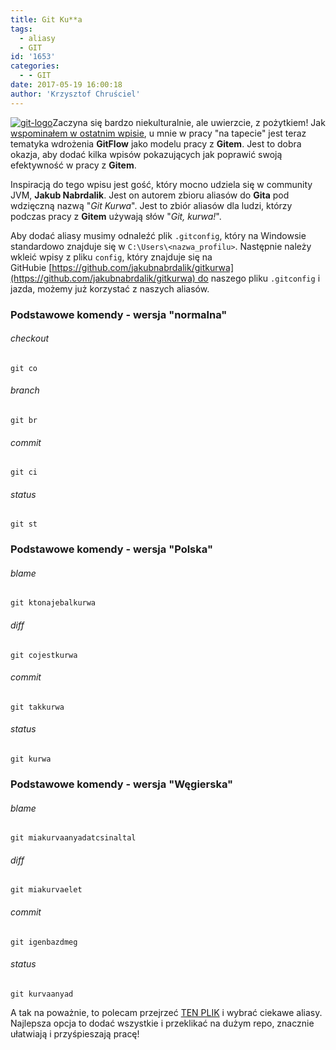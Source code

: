 ```yaml
---
title: Git Ku**a
tags:
  - aliasy
  - GIT
id: '1653'
categories:
  - - GIT
date: 2017-05-19 16:00:18
author: 'Krzysztof Chruściel'
---
```


[![git-logo](http://codecouple.pl/wp-content/uploads/2017/04/git-logo.png)](http://codecouple.pl/wp-content/uploads/2017/04/git-logo.png)Zaczyna się bardzo niekulturalnie, ale uwierzcie, z pożytkiem! Jak [wspominałem w ostatnim wpisie](http://codecouple.pl/2017/04/28/niekompletny-gitflow/), u mnie w pracy "na tapecie" jest teraz tematyka wdrożenia **GitFlow** jako modelu pracy z **Gitem**. Jest to dobra okazja, aby dodać kilka wpisów pokazujących jak poprawić swoją efektywność w pracy z **Gitem**.
<!-- more -->
Inspiracją do tego wpisu jest gość, który mocno udziela się w community JVM, **Jakub Nabrdalik**. Jest on autorem zbioru aliasów do **Gita** pod wdzięczną nazwą "_Git Kurwa_". Jest to zbiór aliasów dla ludzi, którzy podczas pracy z **Gitem** używają słów "_Git, kurwa!_".

Aby dodać aliasy musimy odnaleźć plik `.gitconfig`, który na Windowsie standardowo znajduje się w `C:\Users\<nazwa_profilu>`. Następnie należy wkleić wpisy z pliku `config`, który znajduje się na GitHubie [https://github.com/jakubnabrdalik/gitkurwa](https://github.com/jakubnabrdalik/gitkurwa) do naszego pliku `.gitconfig` i jazda, możemy już korzystać z naszych aliasów.

### Podstawowe komendy - wersja "normalna"

###### [](https://github.com/jakubnabrdalik/gitkurwa#checkout)checkout

```
git co
```

###### [](https://github.com/jakubnabrdalik/gitkurwa#branch)branch

```
git br
```

###### [](https://github.com/jakubnabrdalik/gitkurwa#commit)commit

```
git ci
```

###### [](https://github.com/jakubnabrdalik/gitkurwa#status)status

```
git st
```

### Podstawowe komendy - wersja "Polska"

###### [](https://github.com/jakubnabrdalik/gitkurwa#checkout)blame

```
git ktonajebalkurwa 
```

###### [](https://github.com/jakubnabrdalik/gitkurwa#branch)diff

```
git cojestkurwa 
```

###### [](https://github.com/jakubnabrdalik/gitkurwa#commit)commit

```
git takkurwa 
```

###### [](https://github.com/jakubnabrdalik/gitkurwa#status)status

```
git kurwa
```

### Podstawowe komendy - wersja "Węgierska"

###### [](https://github.com/jakubnabrdalik/gitkurwa#checkout)blame

```
git miakurvaanyadatcsinaltal 
```

###### [](https://github.com/jakubnabrdalik/gitkurwa#branch)diff

```
git miakurvaelet 
```

###### [](https://github.com/jakubnabrdalik/gitkurwa#commit)commit

```
git igenbazdmeg 
```

###### [](https://github.com/jakubnabrdalik/gitkurwa#status)status

```
git kurvaanyad 
```

A tak na poważnie, to polecam przejrzeć [TEN PLIK](https://github.com/jakubnabrdalik/gitkurwa/blob/master/config) i wybrać ciekawe aliasy. Najlepsza opcja to dodać wszystkie i przeklikać na dużym repo, znacznie ułatwiają i przyśpieszają pracę!